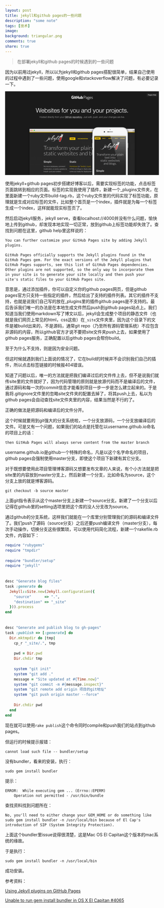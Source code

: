 ```yaml
---
layout: post
title: jekyll和github pages的一些问题
description: "some note"
tags: [技术]
image:
background: triangular.png
comments: true
share: true
---
```


> 在部署jekyll和github pages的时候遇到的一些问题

因为以前用过jekyll，所以以为jekyll和github pages搭配很简单，结果自己使用的过程中遇到了一些问题，使用google和stackoverflow解决了问题，有必要记录一下。

<!-- more -->

![img](/images/article/2016-6-3/1.png)

使用jekyll+github pages初步搭建好博客以后，需要实现标签的功能，点击标签页面跳转到相应的页面。标签的实现我使用了插件，新建一个_plugins文件夹，在里面新建一个ruby文件build-tag.rb，这个ruby文件里的代码实现了标签功能，原理就是生成对应标签的文件，比如整个首页是一个index，插件就是为每一个标签生成一个index，这样就能现实标签页了。

然后启动jekyll服务，jekyll serve，查看localhost://4000并没有什么问题，愉快地上传到github，却发现本地实现一切正常，放到github上标签功能却失效了。查找到问题在这里，github help里这样说的：

```
You can further customize your GitHub Pages site by adding Jekyll plugins.

GitHub Pages officially supports the Jekyll plugins found in the GitHub Pages gem. For the exact versions of the Jekyll plugins that GitHub Pages supports, see this list of GitHub Pages dependencies. Other plugins are not supported, so the only way to incorporate them in your site is to generate your site locally and then push your site's static files to your GitHub Pages site.
```

意思是，通过添加插件，你可以自定义你的github pages网页，但是github pages官方只支持一些指定的插件，然后给出了支持的插件列表。其它的插件不支持，也就是说我们自己写的放在_plugins里的插件github pages是不支持的。最后告诉我们唯一的办法是在本地生成文件然后push到github pages站点上。我们知道当我们使用markdown写了博文以后，jekyll会生成整个项目的静态文件（也就是我们网页上常见的html，css这些）在```_site```文件夹里，因为这个目录下的文件是被build出来的，不是源码，通常git repo（乃至所有源码管理系统）不应包含非源码的内容，所以github官方才说不要把site文件夹push上去，如果使用了github pages服务，正确配置以后github pages会帮你build。

至于为什么不支持，则是因为安全问题。

但这时候就遇到我们上面说的情况了，它在build的时候并不会识别我们自己的插件，所以点击标签链接的时候报404错误。

知道了问题以后，唯一的方法就是把我们编译过后的文件传上去，但不是说我们就传site里的文件就好了，因为代码管理的原则就是放源代码而不是编译后的文件，通过源码和每一次的commit信息才能看到项目一步一步是怎么建立起来的。于是我将.gitignore文件里的忽略site文件夹的配置去掉了，将其push上去，私以为github pages会自动查找site文件夹里的内容，结果当然是不行的了。

正确的做法是把源码和编译后的文件分开。

这个时候就要用到git强大的分支系统啦，一个分支放源码，一个分支放编译后的文件。可是又有一个问题，如果我们的站点是托管在以username.github.io命名的项目上的话：

```
then GitHub Pages will always serve content from the master branch
```

username.github.io是github一个特殊的命名，凡是以这个名字命名的项目，github pages会强制使用master分支，即使这个项目下新建有其它分支。

对于既想要使用此项目管理博客源码又想要发布文章的人来说，有个小方法就是把site里的内容放到master分支上，然后新建一个分支，比如命名为source，这个分支上放的就是博客源码。

```
git checkout -b source master
```

上面git指令表示从这个master分支上新建一个source分支。新建了一个分支以后记得在github里的setting选项里把这个库的没人分支改为source。

通过github的分支系统，这样我们就能在一个库里分别管理我们的源码和编译文件了。我们push了源码（source分支）之后还要push编译文件（master分支），每次手动操作，切换分支这些很繁琐，可以使用代码简化流程，新建一个rakefile.rb文件，内容如下：

```ruby
require "rubygems"
require "tmpdir"

require "bundler/setup"
require "jekyll"


desc "Generate blog files"
task :generate do
  Jekyll::Site.new(Jekyll.configuration({
    "source"      => ".",
    "destination" => "_site"
  })).process
end


desc "Generate and publish blog to gh-pages"
task :publish => [:generate] do
  Dir.mktmpdir do |tmp|
    cp_r "_site/.", tmp

    pwd = Dir.pwd
    Dir.chdir tmp

    system "git init"
    system "git add ."
    message = "Site updated at #{Time.now}"
    system "git commit -m #{message.inspect}"
    system "git remote add origin 项目的git地址"
    system "git push origin master --force"

    Dir.chdir pwd
  end
end
```

现在就可以使用```rake publish```这个命令同时compile和push我们的站点到github pages。

但运行的时候提示报错：

```
cannot load such file -- bundler/setup
```

没有bundler，看来的安装，执行：

```
sudo gem install bundler
```

提示：

```
ERROR:  While executing gem ... (Errno::EPERM)
    Operation not permitted - /usr/bin/bundle
```

查找资料找到问题所在：

```
No, you'll need to either change your GEM_HOME or do something like sudo gem install bundler -n /usr/local/bin because of El Cap's introduction of SIP (System Integrity Protection).
```

上面这个bundler里issue说得很清楚，这是Mac OS El Capitan这个版本的mac系统的缘故。

于是执行：

```
sudo gem install bundler -n /usr/local/bin
```

成功安装。

参考资料：

[Using Jekyll plugins on GitHub Pages](http://ixti.net/software/2013/01/28/using-jekyll-plugins-on-github-pages.html)

[Unable to run gem install bundler in OS X El Capitan #4065](https://github.com/bundler/bundler/issues/4065)